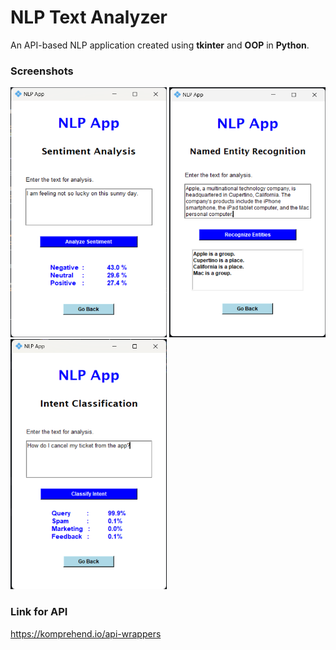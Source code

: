 # NLP Text Analyzer

An API-based NLP application created using **tkinter** and **OOP** in **Python**.

### Screenshots

<span>
<img src="resources/sa.png" height="400" width="250" alt="sa">
<img src="resources/ner.png" height="400" width="250" alt="ner">
<img src="resources/int.png" height="400" width="250" alt="int">
</span>

### Link for API

https://komprehend.io/api-wrappers
